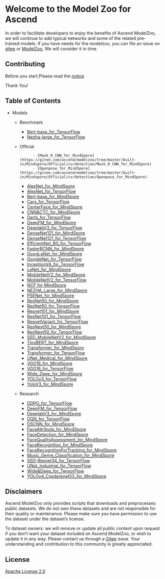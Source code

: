 # Welcome to the Model Zoo for Ascend

In order to facilitate developers to enjoy the benefits of Ascend ModelZoo, we will continue to add typical networks and some of the related pre-trained models. If you have needs for the modelzoo, you can file an issue on [gitee](https://gitee.com/ascend/modelzoo/issues) or [ModelZoo](https://bbs.huaweicloud.com/forum/forum-726-1.html), We will consider it in time.

## Contributing

Before you start,Please read the [notice](https://gitee.com/ascend/modelzoo/blob/master/contrib/CONTRIBUTING.md)

Thank You!

## Table of Contents

- Models
	- Benchmark
		- [Bert-base_for_TensorFlow](https://gitee.com/ascend/modelzoo/tree/master/built-in/TensorFlow/Benchmark/nlp/Bert-base_for_TensorFlow)
		- [Nezha-large_for_TensorFlow](https://gitee.com/ascend/modelzoo/tree/master/built-in/TensorFlow/Benchmark/nlp/Nezha-large_for_TensorFlow)
		
	- Official

                - [Mask_R_CNN_for_MindSpore](https://gitee.com/ascend/modelzoo/tree/master/built-in/Mindspore/Official/cv/detection/Mask_R_CNN_for_MindSpore)
                - [Openpose_for_MindSpore](https://gitee.com/ascend/modelzoo/tree/master/built-in/Mindspore/Official/cv/detection/Openpose_for_MindSpore)
		- [AlexNet_for_MindSpore](https://gitee.com/ascend/modelzoo/tree/master/built-in/Mindspore/Official/cv/image_classification/AlexNet_for_MindSpore)
		- [AlexNet_for_TensorFlow](https://gitee.com/ascend/modelzoo/tree/master/built-in/TensorFlow/Official/cv/image_classification/AlexNet_for_TensorFlow)
		- [Bert-base_for_MindSpore](https://gitee.com/ascend/modelzoo/tree/master/built-in/Mindspore/Official/nlp/Bert-base_for_MindSpore)
		- [Cars_for_TensorFlow](https://gitee.com/ascend/modelzoo/tree/master/built-in/TensorFlow/Research/cv/image_classification/Cars_for_TensorFlow)
		- [CenterFace_for_MindSpore](https://gitee.com/ascend/modelzoo/tree/master/built-in/Mindspore/Official/cv/detection/CenterFace_for_MindSpore)
		- [CNN&CTC_for_MindSpore](https://gitee.com/ascend/modelzoo/tree/master/built-in/Mindspore/Official/cv/image_classification/CNN&CTC_for_MindSpore)
		- [Darts_for_TensorFlow](https://gitee.com/ascend/modelzoo/tree/master/built-in/TensorFlow/Research/cv/image_classification/Darts_for_TensorFlow)
		- [DeepFM_for_MindSpore](https://gitee.com/ascend/modelzoo/tree/master/built-in/Mindspore/Official/recommendation/DeepFM_for_MindSpore)
		- [DeeplabV3_for_TensorFlow](https://gitee.com/ascend/modelzoo/tree/master/built-in/TensorFlow/Official/cv/image_segmentation/DeeplabV3_for_TensorFlow)
		- [DenseNet121_for_MindSpore](https://gitee.com/ascend/modelzoo/tree/master/built-in/Mindspore/Official/cv/image_classification/DenseNet121_for_MindSpore)
		- [DenseNet121_for_TensorFlow](https://gitee.com/ascend/modelzoo/tree/master/built-in/TensorFlow/Official/cv/image_classification/DenseNet121_for_TensorFlow)
		- [EfficientNet_B0_for_TensorFlow](https://gitee.com/ascend/modelzoo/tree/master/built-in/TensorFlow/Official/cv/image_classification/EfficientNet_B0_for_TensorFlow)
		- [FasterRCNN_for_MindSpore](https://gitee.com/ascend/modelzoo/tree/master/built-in/Mindspore/Official/cv/detection/FasterRCNN_for_MindSpore)
		- [GoogLeNet_for_MindSpore](https://gitee.com/ascend/modelzoo/tree/master/built-in/Mindspore/Official/cv/image_classification/GoogLeNet_for_MindSpore)
		- [GoogleNet_for_TensorFlow](https://gitee.com/ascend/modelzoo/tree/master/built-in/TensorFlow/Official/cv/image_classification/GoogleNet_for_TensorFlow)
		- [InceptionV4_for_TensorFlow](https://gitee.com/ascend/modelzoo/tree/master/built-in/TensorFlow/Official/cv/image_classification/InceptionV4_for_TensorFlow)
		- [LeNet_for_MindSpore](https://gitee.com/ascend/modelzoo/tree/master/built-in/Mindspore/Official/cv/image_classification/LeNet_for_MindSpore)
		- [MobileNetV2_for_MindSpore](https://gitee.com/ascend/modelzoo/tree/master/built-in/Mindspore/Official/cv/image_classification/MobileNetV2_for_MindSpore)
		- [MobileNetV2_for_TensorFlow](https://gitee.com/ascend/modelzoo/tree/master/built-in/TensorFlow/Official/cv/image_classification/MobileNetV2_for_TensorFlow)
		- [NCF for MindSpore](https://gitee.com/ascend/modelzoo/tree/master/built-in/Mindspore/Official/recommendation/NCF_for_MindSpore)
		- [NEZHA_Large_for_MindSpore](https://gitee.com/ascend/modelzoo/tree/master/built-in/Mindspore/Official/nlp/NEZHA_Large_for_MindSpore)
		- [PSENet_for_MindSpore](https://gitee.com/ascend/modelzoo/tree/master/built-in/Mindspore/Official/cv/detection/PSENet_for_MindSpore)
		- [ResNet50_for_MindSpore](https://gitee.com/ascend/modelzoo/tree/master/built-in/Mindspore/Official/cv/image_classification/ResNet50_for_MindSpore)
		- [ResNet50_for_TensorFlow](https://gitee.com/ascend/modelzoo/tree/master/built-in/TensorFlow/Official/cv/image_classification/ResNet50_for_TensorFlow)
		- [Resnet101_for_MindSpore](https://gitee.com/ascend/modelzoo/tree/master/built-in/Mindspore/Official/cv/image_classification/Resnet101_for_MindSpore)
		- [ResNet101_for_TensorFlow](https://gitee.com/ascend/modelzoo/tree/master/built-in/TensorFlow/Official/cv/image_classification/ResNet101_for_TensorFlow)
		- [ResnetVariant_for_TensorFlow](https://gitee.com/ascend/modelzoo/tree/master/built-in/TensorFlow/Official/cv/image_classification/ResnetVariant_for_TensorFlow)
		- [ResNext50_for_MindSpore](https://gitee.com/ascend/modelzoo/tree/master/built-in/Mindspore/Official/cv/image_classification/ResNext50_for_MindSpore)
		- [ResNext50_for_TensorFlow](https://gitee.com/ascend/modelzoo/tree/master/built-in/Official/ResNext50_for_TensorFlow)
		- [SSD_MobileNetV2_for_MindSpore](https://gitee.com/ascend/modelzoo/tree/master/built-in/Mindspore/Official/cv/image_classification/SSD_MobileNetV2_for_MindSpore)
		- [TinyBERT_for_MindSpore](https://gitee.com/ascend/modelzoo/tree/master/built-in/Mindspore/Official/nlp/TinyBERT_for_MindSpore)
		- [Transformer_for_MindSpore](https://gitee.com/ascend/modelzoo/tree/master/built-in/Mindspore/Official/nlp/Transformer_for_MindSpore)
		- [Transformer_for_TensorFlow](https://gitee.com/ascend/modelzoo/tree/master/built-in/TensorFlow/Official/nlp/Transformer_for_TensorFlow)
		- [UNet_Medical_for_MindSpore](https://gitee.com/ascend/modelzoo/tree/master/built-in/Mindspore/Official/cv/image_segmentation/UNet_Medical_for_MindSpore)
		- [VGG16_for_MindSpore](https://gitee.com/ascend/modelzoo/tree/master/built-in/Mindspore/Official/cv/image_classification/VGG16_for_MindSpore)
		- [VGG16_for_TensorFlow](https://gitee.com/ascend/modelzoo/tree/master/built-in/TensorFlow/Official/cv/image_classification/VGG16_for_TensorFlow)
		- [Wide_Deep_for_MindSpore](https://gitee.com/ascend/modelzoo/tree/master/built-in/Mindspore/Official/recommendation/Wide_Deep_for_MindSpore)
		- [YOLOv3_for_TensorFlow](https://gitee.com/ascend/modelzoo/tree/master/built-in/TensorFlow/Official/cv/detection/YoloV3_for_TensorFlow)
		- [YoloV3_for_MindSpore](https://gitee.com/ascend/modelzoo/tree/master/built-in/Mindspore/Official/cv/detection/YoloV3_for_MindSpore)

	- Research
		- [DDPG_for_TensorFlow](https://gitee.com/ascend/modelzoo/tree/master/built-in/TensorFlow/Research/reinforcement%20learning/DDPG_for_TensorFlow)
		- [DeepFM_for_TensorFlow](https://gitee.com/ascend/modelzoo/tree/master/built-in/TensorFlow/Research/recommendation/DeepFM_for_TensorFlow)
		- [DeeplabV3_for_MindSpore](https://gitee.com/ascend/modelzoo/tree/master/built-in/Mindspore/Official/cv/image_segmentation/DeeplabV3_for_MindSpore)
		- [DQN_for_TensorFlow](https://gitee.com/ascend/modelzoo/tree/master/built-in/TensorFlow/Research/reinforcement%20learning/DQN_for_TensorFlow)
		- [DSCNN_for_MindSpore](https://gitee.com/ascend/modelzoo/tree/master/built-in/Mindspore/Research/nlp/DSCNN_for_MindSpore)
		- [FaceAttribute_for_MindSpore](https://gitee.com/ascend/modelzoo/tree/master/built-in/Mindspore/Research/cv/image_classification/FaceAttribute_for_MindSpore)
		- [FaceDetection_for_MindSpore](https://gitee.com/ascend/modelzoo/tree/master/built-in/Mindspore/Research/cv/image_classification/FaceDetection_for_MindSpore)
		- [FaceQualityAssessment_for_MindSpore](https://gitee.com/ascend/modelzoo/tree/master/built-in/Mindspore/Research/cv/image_classification/FaceQualityAssessment_for_MindSpore)
		- [FaceRecognition_for_MindSpore](https://gitee.com/ascend/modelzoo/tree/master/built-in/Mindspore/Research/cv/detection/FaceRecognition_for_MindSpore)
		- [FaceRecognitionForTracking_for_MindSpore](https://gitee.com/ascend/modelzoo/tree/master/built-in/Mindspore/Research/cv/detection/FaceRecognitionForTracking_for_MindSpore)
		- [Music_Genre_Classification_for_MindSpore](https://gitee.com/ascend/modelzoo/tree/master/built-in/Mindspore/Research/audio/Music_Genre_Classification_for_MindSpore)
		- [SSD-Resnet34_for_TensorFlow](https://gitee.com/ascend/modelzoo/tree/master/built-in/TensorFlow/Official/cv/detection/SSD-Resnet34_for_TensorFlow)
		- [UNet_Industrial_for_TensorFlow](https://gitee.com/ascend/modelzoo/tree/master/built-in/TensorFlow/Official/cv/image_segmentation/UNet_Industrial_for_TensorFlow)
		- [Wide&Deep_for_TensorFlow](https://gitee.com/ascend/modelzoo/tree/master/built-in/TensorFlow/Research/recommendation/Wide&Deep_for_TensorFlow)
		- [YOLOv4_Cspdarknet53_for_MindSpore](https://gitee.com/ascend/modelzoo/tree/master/built-in/Mindspore/Research/cv/detection/YOLOv4_Cspdarknet53_for_MindSpore)

## Disclaimers

Ascend ModelZoo only provides scripts that downloads and preprocesses public datasets. We do not own these datasets and are not responsible for their quality or maintenance. Please make sure you have permission to use the dataset under the dataset’s license.

To dataset owners: we will remove or update all public content upon request if you don’t want your dataset included on Ascend ModelZoo, or wish to update it in any way. Please contact us through a [Gitee](https://gitee.com/ascend/modelzoo/issues) issue. Your understanding and contribution to this community is greatly appreciated.

## License

[Apache License 2.0](LICENSE)

